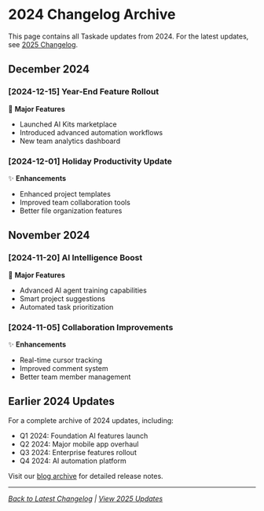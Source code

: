 # 2024 Changelog Archive

This page contains all Taskade updates from 2024. For the latest updates, see [2025 Changelog](../2025/README.md).

## December 2024

### [2024-12-15] Year-End Feature Rollout
🚀 **Major Features**
- Launched AI Kits marketplace
- Introduced advanced automation workflows
- New team analytics dashboard

### [2024-12-01] Holiday Productivity Update
✨ **Enhancements**
- Enhanced project templates
- Improved team collaboration tools
- Better file organization features

## November 2024

### [2024-11-20] AI Intelligence Boost
🚀 **Major Features**
- Advanced AI agent training capabilities
- Smart project suggestions
- Automated task prioritization

### [2024-11-05] Collaboration Improvements
✨ **Enhancements**
- Real-time cursor tracking
- Improved comment system
- Better team member management

## Earlier 2024 Updates

For a complete archive of 2024 updates, including:
- Q1 2024: Foundation AI features launch
- Q2 2024: Major mobile app overhaul  
- Q3 2024: Enterprise features rollout
- Q4 2024: AI automation platform

Visit our [blog archive](https://taskade.com/blog/updates) for detailed release notes.

---

*[Back to Latest Changelog](../README.md) | [View 2025 Updates](../2025/README.md)*
